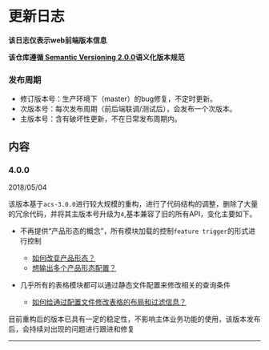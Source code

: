 # 更新日志

**该日志仅表示web前端版本信息**

**该仓库遵循[ Semantic Versioning 2.0.0](https://semver.org/lang/zh-CN/)语义化版本规范**

### 发布周期

* 修订版本号：生产环境下（master）的bug修复，不定时更新。
* 次版本号：每次发布周期（前后端联调/测试后），会发布一个次版本。
* 主版本号：含有破坏性更新，不在日常发布周期内。

## 内容

### 4.0.0
2018/05/04

该版本基于```acs-3.0.0```进行较大规模的重构，进行了代码结构的调整，删除了大量的冗余代码，并将其主版本号升级为```4```,基本兼容了旧的所有API，变化主要如下。

* 不再提供“产品形态的概念”，所有模块加载的控制```feature trigger```的形式进行控制
  * [如何改变产品形态？](./docs/HOW_TO_CHANGE_PRODUCT_TYPE.md) 
  * [想输出多个产品形态配置？](./docs/HOW_OUTPUT_MUL_APP_CONFIG.md)

* 几乎所有的表格模块都可以通过静态文件配置来修改相关的查询条件
  * [如何给通过配置文件修改表格的布局和过滤信息？](./docs/HOW_CONFIG_LAYOUT.md)

目前重构后的版本已具有一定的稳定性，不影响主体业务功能的使用，该版本发布后，会持续对出现的问题进行跟进和修复

***